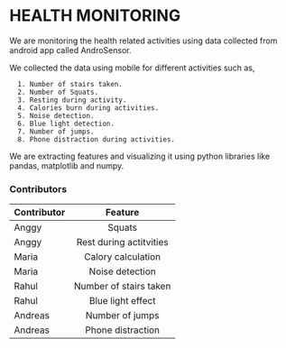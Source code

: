 # HEALTH MONITORING 

We are monitoring the health related activities using data collected 
from android app called AndroSensor.

We collected the data using mobile for different activities such as, 

      1. Number of stairs taken.
      2. Number of Squats.
      3. Resting during activity.
      4. Calories burn during activities.
      5. Noise detection.
      6. Blue light detection.
      7. Number of jumps.
      8. Phone distraction during activities. 
      
We are extracting features and visualizing it using python libraries
like pandas, matplotlib and numpy.

### Contributors
| Contributor       | Feature                   |
| ------------------|:-------------------------:| 
| Anggy             | Squats                    | 
| Anggy             | Rest during actitvities   | 
| Maria             | Calory calculation        | 
| Maria             | Noise detection           | 
| Rahul             | Number of stairs taken    | 
| Rahul             | Blue light effect         | 
| Andreas           | Number of jumps           | 
| Andreas           | Phone distraction         | 

